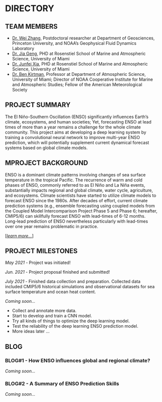 # DIRECTORY

## TEAM MEMBERS
- [Dr. Wei Zhang](https://weizh.weebly.com), Postdoctoral researcher at Department of Geosciences, Princeton University, and NOAA’s Geophysical Fluid Dynamics Laboratory 
- [Dr. Jia Geng](https://www.linkedin.com/in/jia-geng/), PHD at Rosenstiel School of Marine and Atmospheric Science, University of Miami
- [Dr. Junfei Xia](https://www.junfeixia.com), PHD at Rosenstiel School of Marine and Atmospheric Science, University of Miami
- [Dr. Ben Kirtman](https://benkirtman.weebly.com), Professor at Department of Atmospheric Science, University of Miami; Director of NOAA Cooperative Institute for Marine and Atmospheric Studies; Fellow of the American Meteorological Society


## PROJECT SUMMARY

The El Niño-Southern Oscillation (ENSO) significantly influences Earth’s climate, ecosystems, and human societies; Yet, forecasting ENSO at lead times of more than a year remains a challenge for the whole climate community. This project aims at developing a deep learning system by training a convolutional neural network to improve multi-year ENSO prediction, which will potentially supplement current dynamical forecast systems based on global climate models. 


## MPROJECT BACKGROUND

ENSO is a dominant climate patterns involving changes of sea surface temperature in the tropical Pacific. The recurrence of warm and cold phases of ENSO, commonly referred to as El Niño and La Niña events, substantially impacts regional and global climate, water cycle, agriculture, and ecosystems. Climate scientists have started to utilize climate models to forecast ENSO since the 1980s. After decades of effort, current climate prediction systems (e.g., ensemble forecasting using coupled models from the Coupled Model Intercomparison Project Phase 5 and Phase 6; hereafter, CMIP5/6) can skillfully forecast ENSO with lead-times of 6-12 months. Long-lead prediction of ENSO nevertheless particularly with lead-times over one year remains problematic in practice. 

[[_learn more..._]](background.md)


## PROJECT MILESTONES

_May 2021_ - Project was initiated! 

_Jun. 2021_ - Project proposal finished and submitted! 

_July 2021_ - Finished data collection and preparation. Collected data included CMIP5/6 historical simulations and observational datasets for sea surface temperature and ocean heat content. 

*Coming soon...*
- Collect and annotate more data. 
- Start to develop and train a CNN model. 
- Try all kinds of things to optimize the deep learning model.
- Test the reliability of the deep learning ENSO prediction model. 
- More ideas later ... 


## BLOG

### BLOG#1 - How ENSO influences global and regional climate? 
*Coming soon...*

### BLOG#2 - A Summary of ENSO Prediction Skills  
*Coming soon...*

